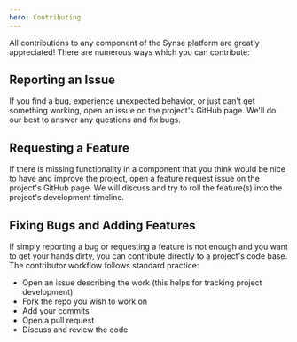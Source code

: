 ```yaml
---
hero: Contributing
---
```


All contributions to any component of the Synse platform are greatly appreciated! There
are numerous ways which you can contribute:

## Reporting an Issue

If you find a bug, experience unexpected behavior, or just can't get something working,
open an issue on the project's GitHub page. We'll do our best to answer any questions
and fix bugs.

## Requesting a Feature

If there is missing functionality in a component that you think would be nice to have and
improve the project, open a feature request issue on the project's GitHub page. We will discuss
and try to roll the feature(s) into the project's development timeline.

## Fixing Bugs and Adding Features

If simply reporting a bug or requesting a feature is not enough and you want to get your
hands dirty, you can contribute directly to a project's code base. The contributor workflow
follows standard practice:

- Open an issue describing the work (this helps for tracking project development)
- Fork the repo you wish to work on
- Add your commits
- Open a pull request
- Discuss and review the code
